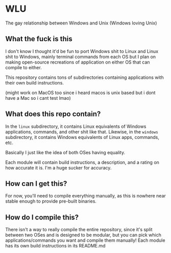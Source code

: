 # WLU
The gay relationship between Windows and Unix (Windows loving Unix)

## What the fuck is this
I don't know I thought it'd be fun to port Windows shit to Linux and Linux shit to Windows, mainly terminal commands from each OS but I plan on making open-source recreations of application on either OS that can compile to either.

This repository contains tons of subdirectories containing applications with their own build instructions.

(might work on MacOS too since i heard macos is unix based but i dont have a Mac so i cant test lmao)

## What does this repo contain?
In the `linux` subdirectory, it contains Linux equivalents of Windows applications, commands, and other shit like that.
Likewise, in the `windows` subdirectory, it contains Windows equivalents of Linux apps, commands, etc.

Basically I just like the idea of both OSes having equality.

Each module will contain build instructions, a description, and a rating on how accurate it is. I'm a huge sucker for accuracy.

## How can I get this?
For now, you'll need to compile everything manually, as this is nowhere near stable enough to provide pre-built binaries.

## How do I compile this?
There isn't a way to really compile the entire repository, since it's split between two OSes and is designed to be modular, but you can pick which applications/commands you want and compile them manually! Each module has its own build instructions in its README.md